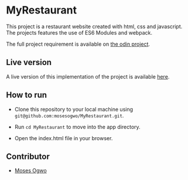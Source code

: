 # MyRestaurant
This project is a restaurant website created with html, css and javascript. The projects features the use of ES6 Modules and webpack.

The full project requirement is available on [the odin project](https://www.theodinproject.com/courses/javascript/lessons/restaurant-page).

## Live version
A live version of this implementation of the project is available [here](https://mosesogwo.github.io/MyRestaurant/). 
## How to run
- Clone this repository to your local machine using ```git@github.com:mosesogwo/MyRestaurant.git```.

- Run ```cd MyRestaurant``` to move into the app directory.

- Open the index.html file in your browser.

## Contributor
- [Moses Ogwo](https://github.com/mosesogwo)